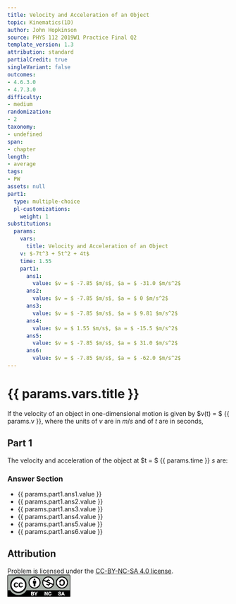 ```yaml
---
title: Velocity and Acceleration of an Object
topic: Kinematics(1D)
author: John Hopkinson
source: PHYS 112 2019W1 Practice Final Q2
template_version: 1.3
attribution: standard
partialCredit: true
singleVariant: false
outcomes:
- 4.6.3.0
- 4.7.3.0
difficulty:
- medium
randomization:
- 2
taxonomy:
- undefined
span:
- chapter
length:
- average
tags:
- PW
assets: null
part1:
  type: multiple-choice
  pl-customizations:
    weight: 1
substitutions:
  params:
    vars:
      title: Velocity and Acceleration of an Object
    v: $-7t^3 + 5t^2 + 4t$
    time: 1.55
    part1:
      ans1:
        value: $v = $ -7.85 $m/s$, $a = $ -31.0 $m/s^2$
      ans2:
        value: $v = $ -7.85 $m/s$, $a = $ 0 $m/s^2$
      ans3:
        value: $v = $ -7.85 $m/s$, $a = $ 9.81 $m/s^2$
      ans4:
        value: $v = $ 1.55 $m/s$, $a = $ -15.5 $m/s^2$
      ans5:
        value: $v = $ -7.85 $m/s$, $a = $ 31.0 $m/s^2$
      ans6:
        value: $v = $ -7.85 $m/s$, $a = $ -62.0 $m/s^2$
---
```

# {{ params.vars.title }}
If the velocity of an object in one-dimensional motion is given by $v(t) = $ {{ params.v }}, where the units of $v$ are in $m/s$ and of $t$ are in seconds,

## Part 1

The velocity and acceleration of the object at $t = $ {{ params.time }} $s$ are:

### Answer Section

- {{ params.part1.ans1.value }}
- {{ params.part1.ans2.value }}
- {{ params.part1.ans3.value }}
- {{ params.part1.ans4.value }}
- {{ params.part1.ans5.value }}
- {{ params.part1.ans6.value }}

## Attribution

Problem is licensed under the [CC-BY-NC-SA 4.0 license](https://creativecommons.org/licenses/by-nc-sa/4.0/).<br> ![The Creative Commons 4.0 license requiring attribution-BY, non-commercial-NC, and share-alike-SA license.](https://raw.githubusercontent.com/firasm/bits/master/by-nc-sa.png)